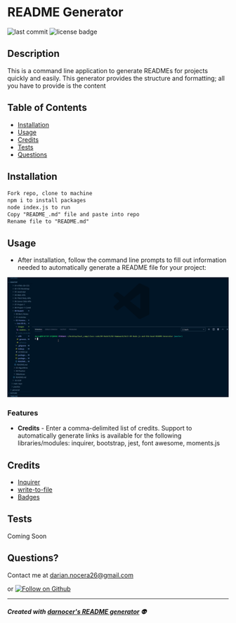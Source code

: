 # README Generator

![last commit](https://img.shields.io/github/last-commit/darnocer/Node.js-and-ES6-README-Generator?style=flat-square) ![license badge](https://img.shields.io/github/license/darnocer/Node.js-and-ES6-README-Generator?style=flat-square)

## Description

This is a command line application to generate READMEs for projects quickly and easily.
This generator provides the structure and formatting; all you have to provide is the content

## Table of Contents

- [Installation](#installation)
- [Usage](#usage)
- [Credits](#credits)
- [Tests](#tests)
- [Questions](#questions)

## Installation

```
Fork repo, clone to machine
npm i to install packages
node index.js to run
Copy "README_.md" file and paste into repo
Rename file to "README.md"
```

## Usage

- After installation, follow the command line prompts to fill out information needed to automatically generate a README file for your project:

![demogif](images/readmedemo.gif)

### Features

- **Credits** - Enter a comma-delimited list of credits. Support to automatically generate links is available for the following libraries/modules: inquirer, bootstrap, jest, font awesome, moments.js

## Credits

- [Inquirer](https://www.npmjs.com/package/inquirer)
- [write-to-file](https://www.npmjs.com/package/write-to-file)
- [Badges](https://shields.io/)

## Tests

Coming Soon

## Questions?

Contact me at [darian.nocera26@gmail.com](mailto:darian.nocera26@gmail.com)

or [![Follow on Github](https://img.shields.io/github/followers/darnocer?label=Follow&style=social)](http://www.github.com/darnocer)

---

##### _Created with [darnocer's README generator](https://github.com/darnocer/Node.js-and-ES6-README-Generator)_ 👽
